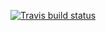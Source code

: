   <!-- badges: start -->
  [![Travis build status](https://travis-ci.com/yuchiiii/project2.svg?branch=master)](https://travis-ci.com/yuchiiii/project2)
  <!-- badges: end -->
